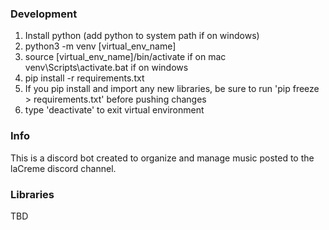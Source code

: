 ### Development
1. Install python (add python to system path if on windows)
2. python3 -m venv [virtual_env_name]
3. source [virtual_env_name]/bin/activate if on mac
   venv\Scripts\activate.bat if on windows
4. pip install -r requirements.txt
5. If you pip install and import any new libraries, be sure to run 'pip freeze > requirements.txt' before pushing changes
6. type 'deactivate' to exit virtual environment

### Info
This is a discord bot created to organize and manage music posted to the laCreme discord channel.

### Libraries
TBD
